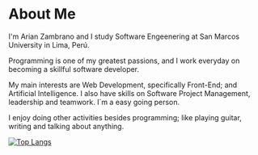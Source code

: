 About Me
========
I'm Arian Zambrano and I study Software Engeenering at San Marcos University in Lima, Perú. 

Programming is one of my greatest passions, and I work everyday on becoming a skillful software developer.

My main interests are Web Development, specifically Front-End; and Artificial Intelligence. I also have skills on Software Project Management, leadership and teamwork. I´m a easy going person.

I enjoy doing other activities besides programming; like playing guitar, writing and talking about anything.   

[![Top Langs](https://github-readme-stats.vercel.app/api/top-langs/?username=ArianZambrano&langs_count=8&theme=dark)](https://github.com/ArianZambrano/github-readme-stats)
<!---
ArianZambrano/ArianZambrano is a ✨ special ✨ repository because its `README.md` (this file) appears on your GitHub profile.
You can click the Preview link to take a look at your changes.
--->
